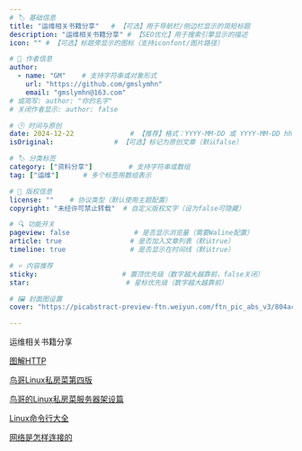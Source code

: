 ```yaml
---
# 🏷️ 基础信息
title: "运维相关书籍分享"   # 【可选】用于导航栏/侧边栏显示的简短标题
description: "运维相关书籍分享" # 【SEO优化】用于搜索引擎显示的描述
icon: "" # 【可选】标题旁显示的图标（支持iconfont/图片路径）

# 👤 作者信息
author: 
  - name: "GM"    # 支持字符串或对象形式
    url: "https://github.com/gmslymhn" 
    email: "gmslymhn@163.com"
# 或简写: author: "你的名字" 
# 关闭作者显示: author: false

# 🕒 时间与原创
date: 2024-12-22              # 【推荐】格式：YYYY-MM-DD 或 YYYY-MM-DD hh:mm:ss
isOriginal:               # 【可选】标记为原创文章（默认false）

# 🏷️ 分类标签
category: ["资料分享"]         # 支持字符串或数组
tag: ["运维"]      # 多个标签用数组表示

# 📜 版权信息
license: ""    # 协议类型（默认使用主题配置）
copyright: "未经许可禁止转载"  # 自定义版权文字（设为false可隐藏）

# 🔍 功能开关
pageview: false                # 是否显示浏览量（需要Waline配置）
article: true                 # 是否加入文章列表（默认true）
timeline: true                # 是否显示在时间线（默认true）

# ⭐ 内容推荐
sticky:                     # 置顶优先级（数字越大越靠前，false关闭）
star:                        # 星标优先级（数字越大越靠前）

# 🖼️ 封面图设置
cover: "https://picabstract-preview-ftn.weiyun.com/ftn_pic_abs_v3/804ac37eee72c2f5f782405db461deaed999551234ea2d58a37001e3d8762f926674a0104b6b2142a34d4d228c56af6d?pictype=scale&from=30013&version=3.3.3.3&fname=2024-12-22FSbDH.png&size=1000"  # 文章卡片封面图（建议尺寸：1200×600）

---
```

运维相关书籍分享
<!-- more -->

[图解HTTP](https://netlify-lz.tyut.tech/?fid=ih0jA2iqvvod&pwd=gqrk&isNewd=https://innlab.lanzn.com)


[鸟哥Linux私房菜第四版](https://netlify-lz.tyut.tech/?fid=ikMGh2iqvyxa&pwd=ekyo&isNewd=https://innlab.lanzn.com)


[鸟哥的Linux私房菜服务器架设篇](https://netlify-lz.tyut.tech/?fid=ioh5y2iqw1fa&pwd=3hbj&isNewd=https://innlab.lanzn.com)


[Linux命令行大全](https://netlify-lz.tyut.tech/?fid=icKpV2iqw2kb&pwd=5a3y&isNewd=https://innlab.lanzn.com)


[网络是怎样连接的](https://netlify-lz.tyut.tech/?fid=iKowT2iqw4pi&pwd=e5af&isNewd=https://innlab.lanzn.com)
